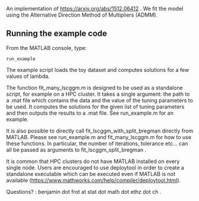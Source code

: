 An implementation of https://arxiv.org/abs/1512.06412 . We fit the model using the Alternative Direction Method of Multipliers (ADMM).

## Running the example code

From the MATLAB console, type:
```
run_example
```

The example script loads the toy dataset and computes solutions for a few values of lambda.

The function fit_many_lscggm.m is designed to be used as a standalone script, for example on a HPC cluster. It takes a single argument: the path to a .mat file which contains the data and the value of the tuning parameters to be used. It computes the solutions for the given list of tuning parameters and then outputs the results to a .mat file. See run_example.m for an example.

It is also possible to directly call fit_lscggm_with_split_bregman directly from MATLAB. Please see run_example.m and fit_many_lscggm.m for how to use these functions. In particular, the number of iterations, tolerance etc... can all be passed as arguments to fit_lscggm_split_bregman .

It is common that HPC clusters do not have MATLAB installed on every single node. Users are encouraged to use deploytool in order to create a standalone executable which can be executed even if MATLAB is not available (https://www.mathworks.com/help/compiler/deploytool.html). 

Questions? : benjamin dot frot at stat dot math dot ethz dot ch .
